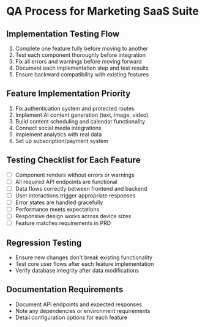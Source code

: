 # QA Process for Marketing SaaS Suite

## Implementation Testing Flow
1. Complete one feature fully before moving to another
2. Test each component thoroughly before integration
3. Fix all errors and warnings before moving forward
4. Document each implementation step and test results
5. Ensure backward compatibility with existing features

## Feature Implementation Priority
1. Fix authentication system and protected routes
2. Implement AI content generation (text, image, video)
3. Build content scheduling and calendar functionality
4. Connect social media integrations
5. Implement analytics with real data
6. Set up subscription/payment system

## Testing Checklist for Each Feature
- [ ] Component renders without errors or warnings
- [ ] All required API endpoints are functional
- [ ] Data flows correctly between frontend and backend
- [ ] User interactions trigger appropriate responses
- [ ] Error states are handled gracefully
- [ ] Performance meets expectations
- [ ] Responsive design works across device sizes
- [ ] Feature matches requirements in PRD

## Regression Testing
- Ensure new changes don't break existing functionality
- Test core user flows after each feature implementation
- Verify database integrity after data modifications

## Documentation Requirements
- Document API endpoints and expected responses
- Note any dependencies or environment requirements
- Detail configuration options for each feature